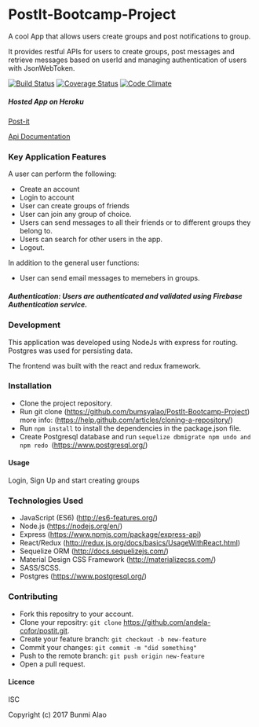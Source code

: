 # PostIt-Bootcamp-Project

A cool App that allows users create groups and post notifications to group.

It provides restful APIs for users to create groups, post messages and retrieve messages based on userId and managing authentication of users with JsonWebToken.

[![Build Status](https://travis-ci.org/bumsyalao/PostIt-Bootcamp-Project.svg?branch=master)](https://travis-ci.org/bumsyalao/PostIt-Bootcamp-Project) [![Coverage Status](https://coveralls.io/repos/github/bumsyalao/PostIt-Bootcamp-Project/badge.svg?branch=master)](https://coveralls.io/github/bumsyalao/PostIt-Bootcamp-Project?branch=master) [![Code Climate](https://codeclimate.com/github/bumsyalao/PostIt-Bootcamp-Project/badges/gpa.svg)](https://codeclimate.com/github/bumsyalao/PostIt-Bootcamp-Project)

##### Hosted App on Heroku 
[Post-it](https://postit-now.herokuapp.com/)

[Api Documentation](https://app.apiary.io/postit13/)

### Key Application Features

A user can perform the following: 
- Create an account 
- Login to account 
- User can create groups of friends 
- User can join any group of choice. 
- Users can send messages to all their friends or to different groups they belong to.
- Users can search for other users in the app.
- Logout.

In addition to the general user functions:
- User can send email messages to memebers in groups.

##### Authentication: Users are authenticated and validated using Firebase Authentication service.

### Development

This application was developed using NodeJs with express for routing. Postgres was used for persisting data.

The frontend was built with the react and redux framework.

### Installation

- Clone the project repository.
- Run git clone (https://github.com/bumsyalao/PostIt-Bootcamp-Project) 
more info: (https://help.github.com/articles/cloning-a-repository/)
- Run ``` npm install ``` to install the dependencies in the package.json file.
- Create Postgresql database and run ```sequelize dbmigrate npm undo and npm redo ```(https://www.postgresql.org/)

#### Usage

Login, Sign Up and start creating groups

### Technologies Used

- JavaScript (ES6) (http://es6-features.org/)
- Node.js (https://nodejs.org/en/)
- Express (https://www.npmjs.com/package/express-api)
- React/Redux (http://redux.js.org/docs/basics/UsageWithReact.html)
- Sequelize ORM (http://docs.sequelizejs.com/)
- Material Design CSS Framework (http://materializecss.com/)
- SASS/SCSS.
- Postgres (https://www.postgresql.org/)

### Contributing

- Fork this repositry to your account.
- Clone your repositry: ``` git clone ```
https://github.com/andela-cofor/postit.git.
- Create your feature branch: ``` git checkout -b new-feature ```
- Commit your changes: ``` git commit -m "did something" ```
- Push to the remote branch: ``` git push origin new-feature ```
- Open a pull request.

#### Licence

ISC

Copyright (c) 2017 Bunmi Alao
